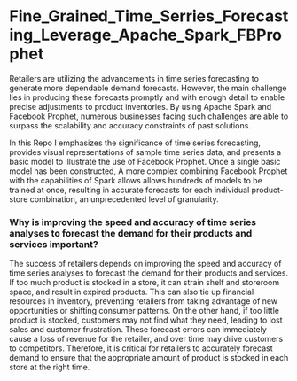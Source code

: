 # Fine_Grained_Time_Serries_Forecasting_Leverage_Apache_Spark_FBProphet

Retailers are utilizing the advancements in time series forecasting to generate more dependable demand forecasts. However, the main challenge lies in producing these forecasts promptly and with enough detail to enable precise adjustments to product inventories. By using Apache Spark and Facebook Prophet, numerous businesses facing such challenges are able to surpass the scalability and accuracy constraints of past solutions. 

In this Repo I emphasizes the significance of time series forecasting, provides visual representations of sample time series data, and presents a basic model to illustrate the use of Facebook Prophet. Once a single basic model has been constructed, A more complex combining Facebook Prophet with the capabilities of Spark allows allows hundreds of models to be trained at once, resulting in accurate forecasts for each individual product-store combination, an unprecedented level of granularity.

### Why is improving the speed and accuracy of time series analyses to forecast the demand for their products and services important?

The success of retailers depends on improving the speed and accuracy of time series analyses to forecast the demand for their products and services. If too much product is stocked in a store, it can strain shelf and storeroom space, and result in expired products. This can also tie up financial resources in inventory, preventing retailers from taking advantage of new opportunities or shifting consumer patterns. On the other hand, if too little product is stocked, customers may not find what they need, leading to lost sales and customer frustration. These forecast errors can immediately cause a loss of revenue for the retailer, and over time may drive customers to competitors. Therefore, it is critical for retailers to accurately forecast demand to ensure that the appropriate amount of product is stocked in each store at the right time.

